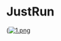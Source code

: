 # JustRun

([![1.png](https://i.postimg.cc/G2Js0LYb/1.png)](https://postimg.cc/phrdztqS)     




































